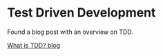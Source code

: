 # Test Driven Development

Found a blog post with an overview on TDD.

[What is TDD? blog](https://www.thinktocode.com/2018/02/05/what-is-tdd)
